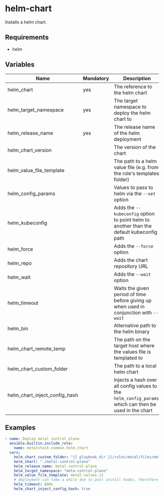 # helm-chart

Installs a helm chart.

## Requirements

- helm

## Variables

| Name                          | Mandatory | Description                                                                                            |
| ----------------------------- | --------- | ------------------------------------------------------------------------------------------------------ |
| helm_chart                    | yes       | The reference to the helm chart                                                                        |
| helm_target_namespace         | yes       | The target namespace to deploy the helm chart to                                                       |
| helm_release_name             | yes       | The release name of the helm deployment                                                                |
| helm_chart_version            |           | The version of the chart                                                                               |
| helm_value_file_template      |           | The path to a helm value file (e.g. from the role's templates folder)                                  |
| helm_config_params            |           | Values to pass to helm via the `--set` option                                                          |
| helm_kubeconfig               |           | Adds the `--kubeconfig` option to point helm to another than the default kubeconfig path               |
| helm_force                    |           | Adds the `--force` option                                                                              |
| helm_repo                     |           | Adds the chart repository URL                                                                          |
| helm_wait                     |           | Adds the `--wait` option                                                                               |
| helm_timeout                  |           | Waits the given period of time before giving up when used in conjunction with `--wait`                 |
| helm_bin                      |           | Alternative path to the helm binary                                                                    |
| helm_chart_remote_temp        |           | The path on the target host where the values file is templated to                                      |
| helm_chart_custom_folder      |           | The path to a local helm chart                                                                         |
| helm_chart_inject_config_hash |           | Injects a hash over all config values to the `helm_config_params`, which can then be used in the chart |

## Examples

```yaml
- name: Deploy metal control plane
  ansible.builtin.include_role:
    name: metalstack.common.helm_chart
  vars:
    helm_chart_custom_folder: "{{ playbook_dir }}/roles/metal/files/metal-control-plane"
    helm_chart: "./metal-control-plane"
    helm_release_name: metal-control-plane
    helm_target_namespace: "meta-control-plane"
    helm_value_file_template: metal-values.j2
    # deployment can take a while due to post install hooks, therefore increasing the timeout for this chart...
    helm_timeout: 600s
    helm_chart_inject_config_hash: true
```
